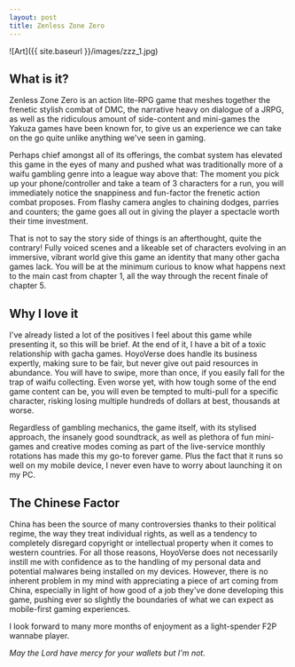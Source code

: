 ```yaml
---
layout: post
title: Zenless Zone Zero
---
```


![Art]({{ site.baseurl }}/images/zzz_1.jpg)

## What is it?

Zenless Zone Zero is an action lite-RPG game that meshes together the frenetic stylish combat of DMC, the narrative heavy on dialogue of a JRPG, as well as the ridiculous amount of side-content and mini-games the Yakuza games have been known for, to give us an experience we can take on the go quite unlike anything we've seen in gaming.

Perhaps chief amongst all of its offerings, the combat system has elevated this game in the eyes of many and pushed what was traditionally more of a waifu gambling genre into a league way above that: The moment you pick up your phone/controller and take a team of 3 characters for a run, you will immediately notice the snappiness and fun-factor the frenetic action combat proposes. From flashy camera angles to chaining dodges, parries and counters; the game goes all out in giving the player a spectacle worth their time investment.

That is not to say the story side of things is an afterthought, quite the contrary! Fully voiced scenes and a likeable set of characters evolving in an immersive, vibrant world give this game an identity that many other gacha games lack. You will be at the minimum curious to know what happens next to the main cast from chapter 1, all the way through the recent finale of chapter 5.

## Why I love it

I've already listed a lot of the positives I feel about this game while presenting it, so this will be brief. At the end of it, I have a bit of a toxic relationship with gacha games. HoyoVerse does handle its business expertly, making sure to be fair, but never give out paid resources in abundance. You will have to swipe, more than once, if you easily fall for the trap of waifu collecting. Even worse yet, with how tough some of the end game content can be, you will even be tempted to multi-pull for a specific character, risking losing multiple hundreds of dollars at best, thousands at worse.

Regardless of gambling mechanics, the game itself, with its stylised approach, the insanely good soundtrack, as well as plethora of fun mini-games and creative modes coming as part of the live-service monthly rotations has made this my go-to forever game. Plus the fact that it runs so well on my mobile device, I never even have to worry about launching it on my PC.

## The Chinese Factor

China has been the source of many controversies thanks to their political regime, the way they treat individual rights, as well as a tendency to completely disregard copyright or intellectual property when it comes to western countries. For all those reasons, HoyoVerse does not necessarily instill me with confidence as to the handling of my personal data and potential malwares being installed on my devices. However, there is no inherent problem in my mind with appreciating a piece of art coming from China, especially in light of how good of a job they've done developing this game, pushing ever so slightly the boundaries of what we can expect as mobile-first gaming experiences. 

I look forward to many more months of enjoyment as a light-spender F2P wannabe player.

_May the Lord have mercy for your wallets but I'm not._